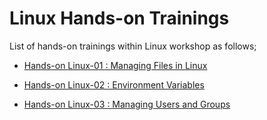 # Linux Hands-on Trainings

List of hands-on trainings within Linux workshop as follows;

- [Hands-on Linux-01 : Managing Files in Linux](./linux-01-managing-files/README.md)

- [Hands-on Linux-02 : Environment Variables](./linux-02-environment-variables/README.md)

- [Hands-on Linux-03 : Managing Users and Groups](./linux-03-managing-users-and-groups/README.md)
